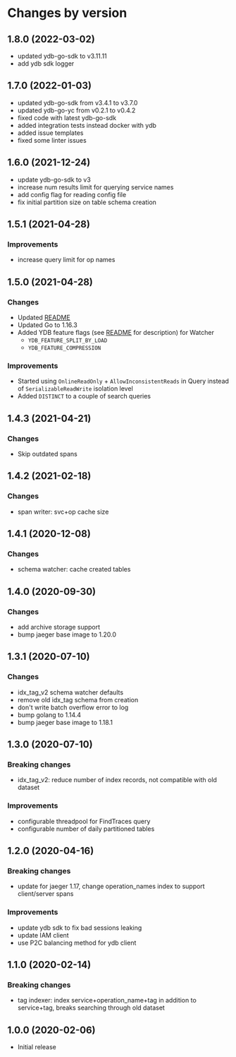 # Changes by version

1.8.0 (2022-03-02)
------------------

* updated ydb-go-sdk to v3.11.11
* add ydb sdk logger

1.7.0 (2022-01-03)
------------------

* updated ydb-go-sdk from v3.4.1 to v3.7.0
* updated ydb-go-yc from v0.2.1 to v0.4.2
* fixed code with latest ydb-go-sdk
* added integration tests instead docker with ydb
* added issue templates
* fixed some linter issues

1.6.0 (2021-12-24)
------------------

* update ydb-go-sdk to v3
* increase num results limit for querying service names
* add config flag for reading config file
* fix initial partition size on table schema creation

1.5.1 (2021-04-28)
------------------

### Improvements
* increase query limit for op names

1.5.0 (2021-04-28)
------------------

### Changes
* Updated [README](README.md)
* Updated Go to 1.16.3
* Added YDB feature flags (see [README](README.md) for description) for Watcher
  - `YDB_FEATURE_SPLIT_BY_LOAD`
  - `YDB_FEATURE_COMPRESSION`

### Improvements
* Started using `OnlineReadOnly` + `AllowInconsistentReads` in Query
  instead of `SerializableReadWrite` isolation level
* Added `DISTINCT` to a couple of search queries 

1.4.3 (2021-04-21)
------------------

### Changes
* Skip outdated spans

1.4.2 (2021-02-18)
------------------

### Changes
* span writer: svc+op cache size

1.4.1 (2020-12-08)
------------------

### Changes
* schema watcher: cache created tables

1.4.0 (2020-09-30)
------------------

### Changes
* add archive storage support
* bump jaeger base image to 1.20.0

1.3.1 (2020-07-10)
------------------

### Changes
* idx_tag_v2 schema watcher defaults
* remove old idx_tag schema from creation
* don't write batch overflow error to log
* bump golang to 1.14.4
* bump jaeger base image to 1.18.1

1.3.0 (2020-07-10)
------------------

### Breaking changes
* idx_tag_v2: reduce number of index records, not compatible with old dataset

### Improvements
* configurable threadpool for FindTraces query
* configurable number of daily partitioned tables

1.2.0 (2020-04-16)
------------------

### Breaking changes
* update for jaeger 1.17, change operation_names index to support client/server spans

### Improvements
* update ydb sdk to fix bad sessions leaking
* update IAM client
* use P2C balancing method for ydb client


1.1.0 (2020-02-14)
------------------


### Breaking changes
* tag indexer: index service+operation_name+tag in addition to service+tag, breaks searching through old dataset

1.0.0 (2020-02-06)
------------------
* Initial release
